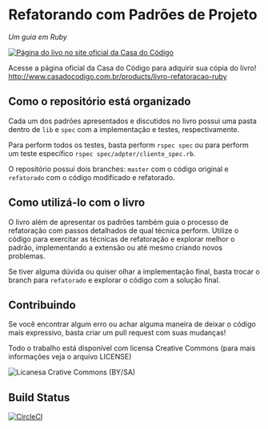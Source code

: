 # Refatorando com Padrões de Projeto
_Um guia em Ruby_

[![Página do livo no site oficial da Casa do Código](http://cdn.shopify.com/s/files/1/0155/7645/products/Amazon-Refatoracao-Ruby_large.jpg?v=1445627898)](http://www.casadocodigo.com.br/products/livro-refatoracao-ruby)

Acesse a página oficial da Casa do Código para adquirir sua cópia do livro!
http://www.casadocodigo.com.br/products/livro-refatoracao-ruby

## Como o repositório está organizado

Cada um dos padrões apresentados e discutidos no livro possui uma pasta dentro de `lib` e `spec` com a implementação e testes, respectivamente.

Para perform todos os testes, basta perform `rspec spec` ou para perform um teste específico `rspec spec/adpter/cliente_spec.rb`.

O repositório possui dois branches: `master` com o código original e `refatorado` com o código modificado e refatorado.

## Como utilizá-lo com o livro

O livro além de apresentar os padrões também guia o processo de refatoração com passos detalhados de qual técnica perform. Utilize o código para exercitar as técnicas de refatoração e explorar melhor o padrão, implementando a extensão ou até mesmo criando novos problemas.

Se tiver alguma dúvida ou quiser olhar a implementação final, basta trocar o branch para `refatorado` e explorar o código com a solução final.

## Contribuindo

Se você encontrar algum erro ou achar alguma maneira de deixar o código mais expressivo, basta criar um pull request com suas mudanças!

Todo o trabalho está disponível com licensa Creative Commons (para mais informações veja o arquivo LICENSE)

![Licanesa Crative Commons (BY/SA)](https://licensebuttons.net/l/by-sa/3.0/88x31.png "Creative Commons")

## Build Status

[![CircleCI](https://circleci.com/gh/MarcosX/rppr/tree/master.svg?style=svg)](https://circleci.com/gh/MarcosX/rppr/tree/master)
